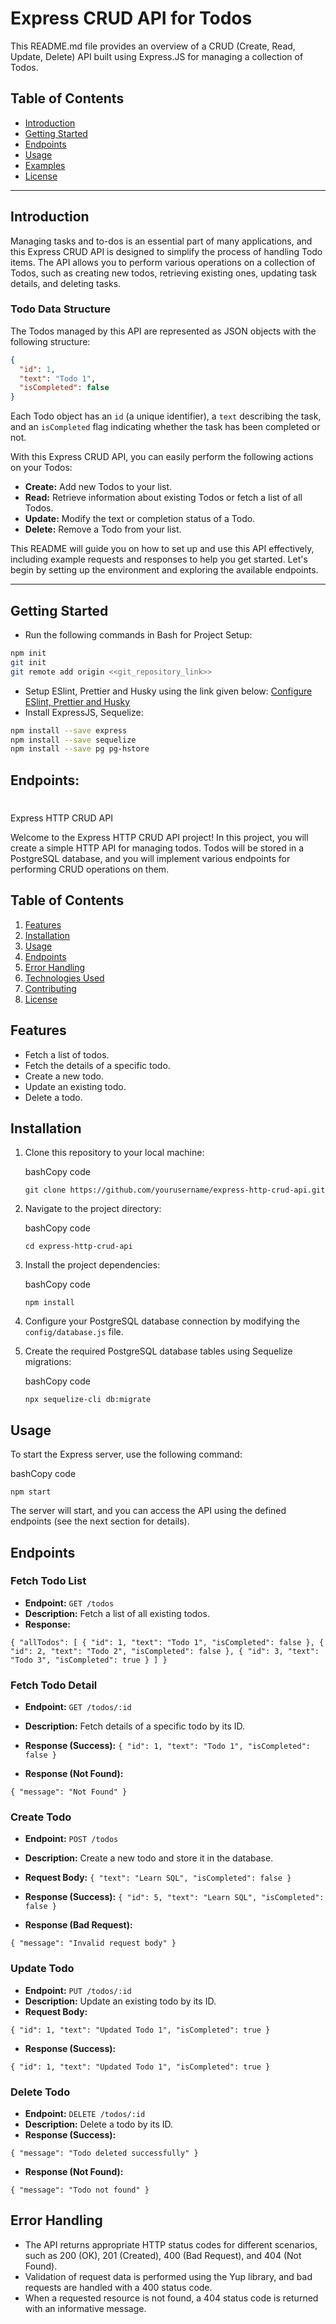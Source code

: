 # Express CRUD API for Todos

This README.md file provides an overview of a CRUD (Create, Read, Update, Delete) API built using Express.JS for managing a collection of Todos.

## Table of Contents

- [Introduction](#introduction)
- [Getting Started](#getting-started)
- [Endpoints](#endpoints)
- [Usage](#usage)
- [Examples](#examples)
- [License](#license)

---

## Introduction

Managing tasks and to-dos is an essential part of many applications, and this Express CRUD API is designed to simplify the process of handling Todo items. The API allows you to perform various operations on a collection of Todos, such as creating new todos, retrieving existing ones, updating task details, and deleting tasks.

### Todo Data Structure

The Todos managed by this API are represented as JSON objects with the following structure:

```json
{
  "id": 1,
  "text": "Todo 1",
  "isCompleted": false
}
```

Each Todo object has an `id` (a unique identifier), a `text` describing the task, and an `isCompleted` flag indicating whether the task has been completed or not.

With this Express CRUD API, you can easily perform the following actions on your Todos:

- **Create:** Add new Todos to your list.
- **Read:** Retrieve information about existing Todos or fetch a list of all Todos.
- **Update:** Modify the text or completion status of a Todo.
- **Delete:** Remove a Todo from your list.

This README will guide you on how to set up and use this API effectively, including example requests and responses to help you get started. Let's begin by setting up the environment and exploring the available endpoints.

---

## Getting Started

- Run the following commands in Bash for Project Setup:

```bash
npm init
git init
git remote add origin <<git_repository_link>>
```

- Setup ESlint, Prettier and Husky using the link given below:
  [Configure ESlint, Prettier and Husky](https://dev.to/ruppysuppy/automatically-format-your-code-on-git-commit-using-husky-eslint-prettier-in-9-minutes-45eg)
- Install ExpressJS, Sequelize:

```bash
npm install --save express
npm install --save sequelize
npm install --save pg pg-hstore

```

## Endpoints:

#

Express HTTP CRUD API

Welcome to the Express HTTP CRUD API project! In this project, you will create a simple HTTP API for managing todos. Todos will be stored in a PostgreSQL database, and you will implement various endpoints for performing CRUD operations on them.

## Table of Contents

1.  [Features](https://chat.openai.com/c/87abb34d-b17f-494a-a1a4-39ccaabbc88c#features)
2.  [Installation](https://chat.openai.com/c/87abb34d-b17f-494a-a1a4-39ccaabbc88c#installation)
3.  [Usage](https://chat.openai.com/c/87abb34d-b17f-494a-a1a4-39ccaabbc88c#usage)
4.  [Endpoints](https://chat.openai.com/c/87abb34d-b17f-494a-a1a4-39ccaabbc88c#endpoints)
5.  [Error Handling](https://chat.openai.com/c/87abb34d-b17f-494a-a1a4-39ccaabbc88c#error-handling)
6.  [Technologies Used](https://chat.openai.com/c/87abb34d-b17f-494a-a1a4-39ccaabbc88c#technologies-used)
7.  [Contributing](https://chat.openai.com/c/87abb34d-b17f-494a-a1a4-39ccaabbc88c#contributing)
8.  [License](https://chat.openai.com/c/87abb34d-b17f-494a-a1a4-39ccaabbc88c#license)

## Features

- Fetch a list of todos.
- Fetch the details of a specific todo.
- Create a new todo.
- Update an existing todo.
- Delete a todo.

## Installation

1.  Clone this repository to your local machine:

    bashCopy code

    `git clone https://github.com/yourusername/express-http-crud-api.git`

2.  Navigate to the project directory:

    bashCopy code

    `cd express-http-crud-api`

3.  Install the project dependencies:

    bashCopy code

    `npm install`

4.  Configure your PostgreSQL database connection by modifying the `config/database.js` file.
5.  Create the required PostgreSQL database tables using Sequelize migrations:

    bashCopy code

    `npx sequelize-cli db:migrate`

## Usage

To start the Express server, use the following command:

bashCopy code

`npm start`

The server will start, and you can access the API using the defined endpoints (see the next section for details).

## Endpoints

### Fetch Todo List

- **Endpoint:** `GET /todos`
- **Description:** Fetch a list of all existing todos.
- **Response:**

`{
  "allTodos": [
    {
      "id": 1,
      "text": "Todo 1",
      "isCompleted": false
    },
    {
      "id": 2,
      "text": "Todo 2",
      "isCompleted": false
    },
    {
      "id": 3,
      "text": "Todo 3",
      "isCompleted": true
    }
  ]
}`

### Fetch Todo Detail

- **Endpoint:** `GET /todos/:id`
- **Description:** Fetch details of a specific todo by its ID.
- **Response (Success):**
  `{
  "id": 1,
  "text": "Todo 1",
  "isCompleted": false
}`

- **Response (Not Found):**

`{
  "message": "Not Found"
}`

### Create Todo

- **Endpoint:** `POST /todos`
- **Description:** Create a new todo and store it in the database.
- **Request Body:**
  `{
  "text": "Learn SQL",
  "isCompleted": false
}`

- **Response (Success):**
  `{
  "id": 5,
  "text": "Learn SQL",
  "isCompleted": false
}`

- **Response (Bad Request):**

`{
  "message": "Invalid request body"
}`

### Update Todo

- **Endpoint:** `PUT /todos/:id`
- **Description:** Update an existing todo by its ID.
- **Request Body:**

`{
  "id": 1,
  "text": "Updated Todo 1",
  "isCompleted": true
}`

- **Response (Success):**

`{
  "id": 1,
  "text": "Updated Todo 1",
  "isCompleted": true
}`

### Delete Todo

- **Endpoint:** `DELETE /todos/:id`
- **Description:** Delete a todo by its ID.
- **Response (Success):**

`{
  "message": "Todo deleted successfully"
}`

- **Response (Not Found):**

`{
  "message": "Todo not found"
}`

## Error Handling

- The API returns appropriate HTTP status codes for different scenarios, such as 200 (OK), 201 (Created), 400 (Bad Request), and 404 (Not Found).
- Validation of request data is performed using the Yup library, and bad requests are handled with a 400 status code.
- When a requested resource is not found, a 404 status code is returned with an informative message.

